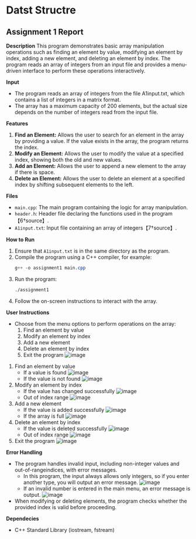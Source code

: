 # Datst Structre
## Assignment 1 Report

**Description**
This program demonstrates basic array manipulation operations such as finding an element by value, modifying an element by index, adding a new element, and deleting an element by index. The program reads an array of integers from an input file and provides a menu-driven interface to perform these operations interactively.

**Input**
- The program reads an array of integers from the file A1input.txt, which contains a list of integers in a matrix format.
- The array has a maximum capacity of 200 elements, but the actual size depends on the number of integers read from the input file.

**Features**
1. **Find an Element:** Allows the user to search for an element in the array by providing a value. If the value exists in the array, the program returns the index.
2. **Modify an Element:** Allows the user to modify the value at a specified index, showing both the old and new values.
3. **Add an Element:** Allows the user to append a new element to the array if there is space.
4. **Delete an Element:** Allows the user to delete an element at a specified index by shifting subsequent elements to the left.

**Files**
- `main.cpp`: The main program containing the logic for array manipulation.
- `header.h`: Header file declaring the functions used in the program【6†source】.
- `A1input.txt`: Input file containing an array of integers【7†source】.
 
**How to Run**
1. Ensure that `A1input.txt` is in the same directory as the program.
2. Compile the program using a C++ compiler, for example:
   ```css
   g++ -o assignment1 main.cpp
   ```
3. Run the program:
   ```bash
   ./assignment1
   ```
4. Follow the on-screen instructions to interact with the array.

**User Instructions**
- Choose from the menu options to perform operations on the array:
  1. Find an element by value
  2. Modify an element by index
  3. Add a new element
  4. Delete an element by index
  5. Exit the program
 ![image](https://github.com/user-attachments/assets/e7eb8c14-e1da-4785-b57d-3c1cd7d7f524)
1. Find an element by value
   - If a value is found
     ![image](https://github.com/user-attachments/assets/422f4aec-c7d7-40f8-8e15-d4d44caa6ff7)
   - If the value is not found
     ![image](https://github.com/user-attachments/assets/05b5943e-535b-49de-b448-6fbe023092e7)
2. Modify an element by index
   - If the value has changed successfully
     ![image](https://github.com/user-attachments/assets/36a59ca9-1773-4c35-9227-d1fb7d97f3ab)
   - Out of index range
     ![image](https://github.com/user-attachments/assets/7427acaf-4ea5-4c28-b566-cda81620bf61)
3. Add a new element
   - If the value is added successfully
     ![image](https://github.com/user-attachments/assets/e5efef6d-6f12-4b6a-990b-771131a42f57)
   - If the array is full
     ![image](https://github.com/user-attachments/assets/ae3d17e7-ddac-4c93-8fa9-810723865836)
4. Delete an element by index
   - If the value is deleted successfully
     ![image](https://github.com/user-attachments/assets/4c025d22-f547-4b44-8353-1a315a9ea5f8)
   - Out of index range
     ![image](https://github.com/user-attachments/assets/aee805cb-8d3b-44d2-8cf3-ca5144166a63)
5. Exit the program
   ![image](https://github.com/user-attachments/assets/0fb8f407-4caf-4a97-9747-f73e731cf9a5)

**Error Handling**
- The program handles invalid input, including non-integer values and out-of-rangeindices, with error messages.
  - In this program, the input always allows only integers, so if you enter another type, you will output an error message.
    ![image](https://github.com/user-attachments/assets/d7359e1c-a9f1-497a-b38c-b13870defeb9)
  - If an invalid number is entered in the main menu, an error message is output.
    ![image](https://github.com/user-attachments/assets/065292fe-abfa-4f32-a960-a258f755f8f0)
- When modifying or deleting elements, the program checks whether the provided index is valid before proceeding.

**Dependecies**
- C++ Standard Library (iostream, fstream)
